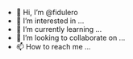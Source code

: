 - 👋 Hi, I’m @fidulero
- 👀 I’m interested in ...
- 🌱 I’m currently learning ...
- 💞️ I’m looking to collaborate on ...
- 📫 How to reach me ...

<!---
fidulero/fidulero is a ✨ special ✨ repository because its `README.md` (this file) appears on your GitHub profile.
You can click the Preview link to take a look at your changes.
--->
